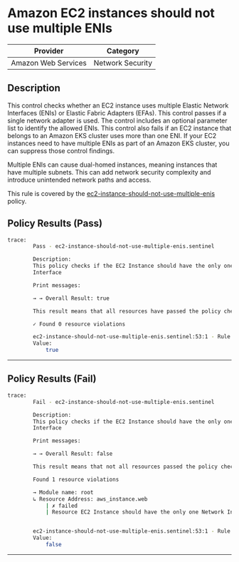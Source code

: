 # Amazon EC2 instances should not use multiple ENIs

| Provider            |      Category      |
| ------------------- | ------------------ |
| Amazon Web Services |  Network Security  |

## Description

This control checks whether an EC2 instance uses multiple Elastic Network Interfaces (ENIs) or Elastic Fabric Adapters (EFAs). This control passes if a single network adapter is used. The control includes an optional parameter list to identify the allowed ENIs. This control also fails if an EC2 instance that belongs to an Amazon EKS cluster uses more than one ENI. If your EC2 instances need to have multiple ENIs as part of an Amazon EKS cluster, you can suppress those control findings.

Multiple ENIs can cause dual-homed instances, meaning instances that have multiple subnets. This can add network security complexity and introduce unintended network paths and access.

This rule is covered by the [ec2-instance-should-not-use-multiple-enis](https://github.com/hashicorp/policy-library-FSBP-Policy-Set-for-AWS-Terraform/blob/main/policies/ec2/ec2-instance-should-not-use-multiple-enis.sentinel) policy.

## Policy Results (Pass)

```bash
trace:
        Pass - ec2-instance-should-not-use-multiple-enis.sentinel

        Description:
        This policy checks if the EC2 Instance should have the only one Network
        Interface

        Print messages:

        → → Overall Result: true

        This result means that all resources have passed the policy check for the policy ec2-instance-should-not-use-multiple-enis.

        ✓ Found 0 resource violations

        ec2-instance-should-not-use-multiple-enis.sentinel:53:1 - Rule "main"
        Value:
            true
```

---

## Policy Results (Fail)

```bash
trace:
        Fail - ec2-instance-should-not-use-multiple-enis.sentinel

        Description:
        This policy checks if the EC2 Instance should have the only one Network
        Interface

        Print messages:

        → → Overall Result: false

        This result means that not all resources passed the policy check and the protected behavior is not allowed for the policy ec2-instance-should-not-use-multiple-enis.

        Found 1 resource violations

        → Module name: root
        ↳ Resource Address: aws_instance.web
            | ✗ failed
            | Resource EC2 Instance should have the only one Network Interface. Refer to https://docs.aws.amazon.com/securityhub/latest/userguide/ec2-controls.html#ec2-17 for more details.


        ec2-instance-should-not-use-multiple-enis.sentinel:53:1 - Rule "main"
        Value:
            false
```

---
